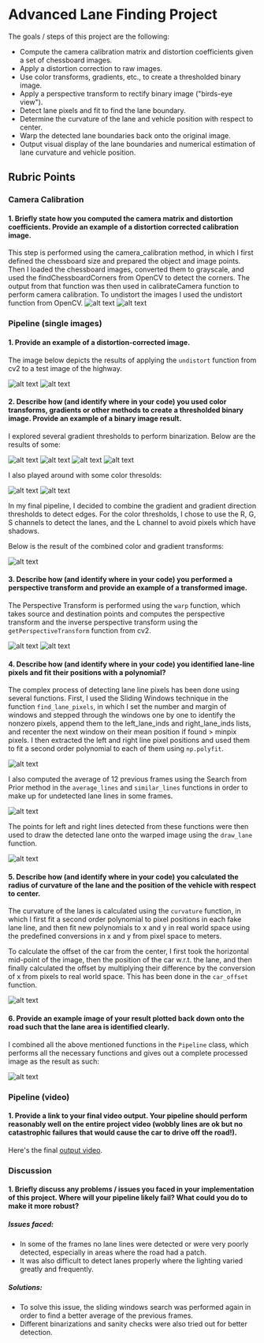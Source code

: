 # Advanced Lane Finding Project

The goals / steps of this project are the following:

* Compute the camera calibration matrix and distortion coefficients given a set of chessboard images.
* Apply a distortion correction to raw images.
* Use color transforms, gradients, etc., to create a thresholded binary image.
* Apply a perspective transform to rectify binary image ("birds-eye view").
* Detect lane pixels and fit to find the lane boundary.
* Determine the curvature of the lane and vehicle position with respect to center.
* Warp the detected lane boundaries back onto the original image.
* Output visual display of the lane boundaries and numerical estimation of lane curvature and vehicle position.

[//]: # (Image References)

[im01]: ./output_images/original-chessboard.png "Original Chessboard"
[im02]: ./output_images/undistorted-chessboard.png "Undistorted Chessboard"
[im03]: ./output_images/original-highway.png "Original Highway"
[im04]: ./output_images/undistorted-highway.png "Undistorted Highway"
[im05]: ./output_images/threshold-gradient.png "Threshold Gradient"
[im06]: ./output_images/threshold-magnitudepng "Threshold Magnitude"
[im07]: ./output_images/threshold-gradient-direction.png "Threshold Gradient Direction"
[im08]: ./output_images/combined-thresholds.png "Combined Magnitude and Direction Thresholds"
[im09]: ./output_images/color-channels.png "Color Channels"
[im10]: ./output_images/thresholded-s.png "Thresholded S Channel"
[im11]: ./output_images/combined-threshold.png "Combnined Color and Gradient Thresholds"
[im12]: ./output_images/warped.png "Warped Highway"
[im13]: ./output_images/thresholded-s-warped.png "Thresholded S Channel Warped Highway"
[im14]: ./output_images/sliding-windows.png "Sliding Windows"
[im15]: ./output_images/average-lines.png "Similar Lines from Average"
[im16]: ./output_images/detected-lane.png "Detected Lane"
[im17]: ./output_images/detected-lane-metrics.png "Detected Lane with Metrics"
[im18]: ./output_images/processed-image.png "Processed Image"

[video1]: ./project_video_output.mp4 "Output Video"

## Rubric Points

### Camera Calibration

#### 1. Briefly state how you computed the camera matrix and distortion coefficients. Provide an example of a distortion corrected calibration image.

This step is performed using the camera_calibration method, in which I first defined the chessboard size and prepared the object and image points. Then I loaded the chessboard images, converted them to grayscale, and used the findChessboardCorners from OpenCV to detect the corners. The output from that function was then used in calibrateCamera function to perform camera calibration.
To undistort the images I used the undistort function from OpenCV.
![alt text][im01]
![alt text][im02]

### Pipeline (single images)

#### 1. Provide an example of a distortion-corrected image.

The image below depicts the results of applying the `undistort` function from cv2 to a test image of the highway.

![alt text][im03]
![alt text][im04]

#### 2. Describe how (and identify where in your code) you used color transforms, gradients or other methods to create a thresholded binary image.  Provide an example of a binary image result.

I explored several gradient thresholds to perform binarization. Below are the results of some:

![alt text][im05]
![alt text][im06]
![alt text][im07]
![alt text][im08]

I also played around with some color thresolds:

![alt text][im09]
![alt text][im10]

In my final pipeline, I decided to combine the gradient and gradient direction thresholds to detect edges. For the color thresholds, I chose to use the R, G, S channels to detect the lanes, and the L channel to avoid pixels which have shadows.

Below is the result of the combined color and gradient transforms:

![alt text][im11]

#### 3. Describe how (and identify where in your code) you performed a perspective transform and provide an example of a transformed image.

The Perspective Transform is performed using the `warp` function, which takes source and destination points and computes the perspective transform and the inverse perspective transform using the `getPerspectiveTransform` function from cv2.

![alt text][im12]
![alt text][im13]

#### 4. Describe how (and identify where in your code) you identified lane-line pixels and fit their positions with a polynomial?

The complex process of detecting lane line pixels has been done using several functions. First, I used the Sliding Windows technique in the function `find_lane_pixels`, in which I set the number and margin of windows and stepped through the windows one by one to identify the nonzero pixels, append them to the left_lane_inds and right_lane_inds lists, and recenter the next window on their mean position if found > minpix pixels.
I then extracted the left and right line pixel positions and used them to fit a second order polynomial to each of them using `np.polyfit`.

![alt text][im14]

I also computed the average of 12 previous frames using the Search from Prior method in the `average_lines` and `similar_lines` functions in order to make up for undetected lane lines in some frames.

![alt text][im15]

The points for left and right lines detected from these functions were then used to draw the detected lane onto the warped image using the `draw_lane` function.

![alt text][im16]

#### 5. Describe how (and identify where in your code) you calculated the radius of curvature of the lane and the position of the vehicle with respect to center.

The curvature of the lanes is calculated using the `curvature` function, in which I first fit a second order polynomial to pixel positions in each fake lane line, and then fit new polynomials to x and y in real world space using the predefined conversions in x and y from pixel space to meters.

To calculate the offset of the car from the center, I first took the horizontal mid-point of the image, then the position of the car w.r.t. the lane, and then finally calculated the offset by multiplying their difference by the conversion of x from pixels to real world space. This has been done in the `car_offset` function.

![alt text][im17]

#### 6. Provide an example image of your result plotted back down onto the road such that the lane area is identified clearly.

I combined all the above mentioned functions in the `Pipeline` class, which performs all the necessary functions and gives out a complete processed image as the result as such:

![alt text][im18]

### Pipeline (video)

#### 1. Provide a link to your final video output.  Your pipeline should perform reasonably well on the entire project video (wobbly lines are ok but no catastrophic failures that would cause the car to drive off the road!).

Here's the final [output video](./project_video_output.mp4).

### Discussion

#### 1. Briefly discuss any problems / issues you faced in your implementation of this project.  Where will your pipeline likely fail?  What could you do to make it more robust?

##### Issues faced:

* In some of the frames no lane lines were detected or were very poorly detected, especially in areas where the road had a patch.
* It was also difficult to detect lanes properly where the lighting varied greatly and frequently.

##### Solutions:

* To solve this issue, the sliding windows search was performed again in order to find a better average of the previous frames.
* Different binarizations and sanity checks were also tried out for better detection.
